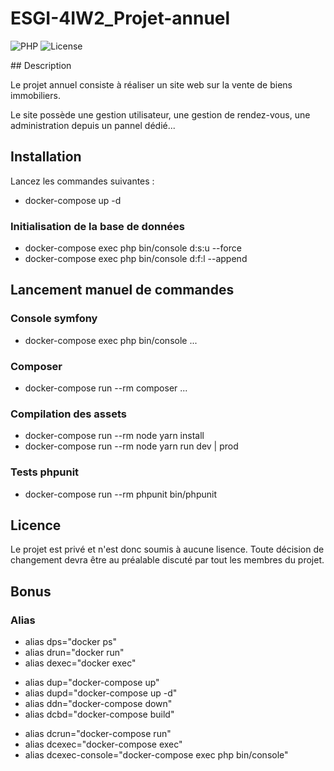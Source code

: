 # ESGI-4IW2_Projet-annuel

![PHP](https://img.shields.io/badge/PHP-^7.4-informational)
![License](https://img.shields.io/badge/license-none-informational)

## Description

Le projet annuel consiste à réaliser un site web sur la vente de biens immobiliers.

Le site possède une gestion utilisateur, une gestion de rendez-vous, une administration depuis un pannel dédié...

## Installation

Lancez les commandes suivantes :

+ docker-compose up -d

### Initialisation de la base de données
+ docker-compose exec php bin/console d:s:u --force
+ docker-compose exec php bin/console d:f:l --append

## Lancement manuel de commandes
### Console symfony
+ docker-compose exec php bin/console ...
### Composer
+ docker-compose run --rm composer ...

### Compilation des assets
+ docker-compose run --rm node yarn install
+ docker-compose run --rm node yarn run dev | prod

### Tests phpunit

+ docker-compose run --rm phpunit bin/phpunit

## Licence

Le projet est privé et n'est donc soumis à aucune lisence. Toute décision de changement devra être au préalable discuté par tout les membres du projet.

## Bonus
### Alias
+ alias dps="docker ps"
+ alias drun="docker run"
+ alias dexec="docker exec"

- alias dup="docker-compose up"
- alias dupd="docker-compose up -d"
- alias ddn="docker-compose down"
- alias dcbd="docker-compose build"

+ alias dcrun="docker-compose run"
+ alias dcexec="docker-compose exec"
+ alias dcexec-console="docker-compose exec php bin/console"

